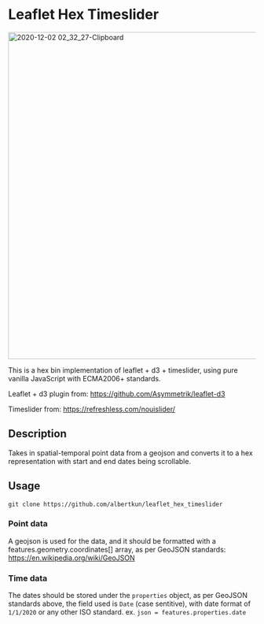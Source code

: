 # Leaflet Hex Timeslider
<img width="664" alt="2020-12-02 02_32_27-Clipboard" src="https://user-images.githubusercontent.com/8574425/100862385-f6086600-3447-11eb-8ecf-9717d8d73be6.png">

This is a hex bin implementation of leaflet + d3 + timeslider, using pure vanilla JavaScript with ECMA2006+ standards.

Leaflet + d3 plugin from:
https://github.com/Asymmetrik/leaflet-d3

Timeslider from:
https://refreshless.com/nouislider/
## Description
Takes in spatial-temporal point data from a geojson and converts it to a hex representation with start and end dates being scrollable.

## Usage
`git clone https://github.com/albertkun/leaflet_hex_timeslider`

### Point data
A geojson is used for the data, and it should be formatted with a features.geometry.coordinates[] array, as per GeoJSON standards:
https://en.wikipedia.org/wiki/GeoJSON

### Time data
The dates should be stored under the `properties` object, as per GeoJSON standards above, the field used is `Date` (case sentitive), with date format of `1/1/2020` or any other ISO standard.
ex. `json = features.properties.date`
